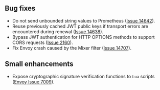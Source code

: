 ## Bug fixes

- Do not send unbounded string values to Prometheus ([Issue 14642](https://github.com/istio/istio/issues/14642)).
- Reuse previously cached JWT public keys if transport errors are encountered during renewal ([Issue 14638](https://github.com/istio/istio/issues/14638)).
- Bypass JWT authentication for HTTP OPTIONS methods to support CORS requests ([Issue 2160](https://github.com/istio/proxy/issues/2160)).
- Fix Envoy crash caused by the Mixer filter ([Issue 14707](https://github.com/istio/istio/issues/14707)).

## Small enhancements

- Expose cryptographic signature verification functions to `Lua` scripts ([Envoy Issue 7009](https://github.com/envoyproxy/envoy/issues/7009)).
